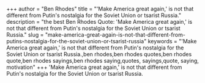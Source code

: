 +++
author = "Ben Rhodes"
title = "'Make America great again,' is not that different from Putin's nostalgia for the Soviet Union or tsarist Russia."
description = "the best Ben Rhodes Quote: 'Make America great again,' is not that different from Putin's nostalgia for the Soviet Union or tsarist Russia."
slug = "make-america-great-again-is-not-that-different-from-putins-nostalgia-for-the-soviet-union-or-tsarist-russia"
keywords = "'Make America great again,' is not that different from Putin's nostalgia for the Soviet Union or tsarist Russia.,ben rhodes,ben rhodes quotes,ben rhodes quote,ben rhodes sayings,ben rhodes saying,quotes, sayings,quote, saying, motivation"
+++
'Make America great again,' is not that different from Putin's nostalgia for the Soviet Union or tsarist Russia.
